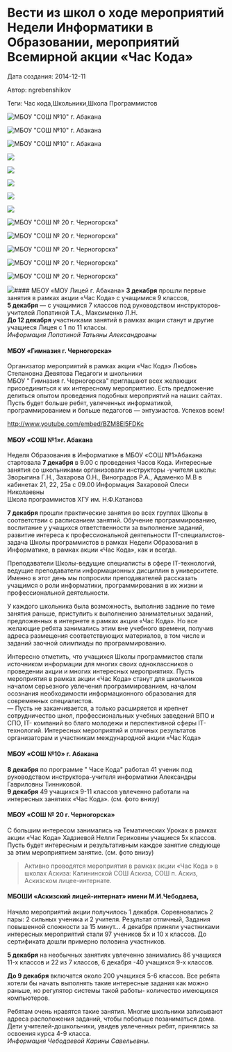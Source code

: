 # Вести из школ о ходе мероприятий Недели Информатики в Образовании,  мероприятий Всемирной акции  «Час Кода»

Дата создания: 2014-12-11

Автор: ngrebenshikov

Теги: Час кода,Школьники,Школа Программистов

 ![МБОУ &quot;СОШ №10&quot; г. Абакана](../images/d061af52de.jpg)

 ![МБОУ &quot;СОШ №10&quot; г. Абакана](../images/1c03374b45.jpg)

 ![МБОУ &quot;СОШ №10&quot; г. Абакана](../images/4e4f0b48cb.jpg)

 ![](../images/74bf02b7ce.jpg)

 ![](../images/b12993e8f8.jpg)

 ![](../images/5cd94fd6dc.jpg)

 ![](../images/93a89f50c6.jpg)

 ![](../images/7be5073c09.jpg)

 ![МБОУ &quot;СОШ № 20 г. Черногорска&quot;](../images/aa93576084.jpg)

 ![МБОУ &quot;СОШ № 20 г. Черногорска&quot;](../images/a9a8c23954.jpg)

 ![МБОУ &quot;СОШ № 20 г. Черногорска&quot;](../images/af477f537f.jpg)

 ![МБОУ &quot;СОШ № 20 г. Черногорска&quot;](../images/d3795ae56b.jpg)

 ![МБОУ &quot;СОШ № 20 г. Черногорска&quot;](../images/e58c8a53ba.jpg)

 ![](../images/84b6720865.jpg)#### МБОУ «МОУ Лицей г. Абакана»
**3 декабря** прошли первые занятия в рамках акции «Час Кода» с учащимися 9 классов,  
**5 декабря** — с учащимися 7 классов под руководством инструкторов- учителей Лопатиной Т.А., Максименко Л.Н.   
**До 12 декабря** участниками занятий в рамках акции станут и другие учащиеся Лицея с 1 по 11 классы.  
_Информация Лопатиной Татьяны Александровны_  
  

#### МБОУ «Гимназия г. Черногорска»
Организатор мероприятий в рамках акции «Час Кода» Любовь Степановна Девятова Педагоги и школьники  
МБОУ " Гимназия г. Черногорска" приглашают всех желающих присоединиться к их интересному мероприятию. Есть предложение делиться опытом проведения подобных мероприятий на наших сайтах. Пусть будет больше ребят, увлеченных информатикой, программированием и больше педагогов — энтузиастов. Успехов всем!  
  
http://www.youtube.com/embed/BZM8El5FDKc  
  

#### МБОУ «СОШ №1»г. Абакана
  
Неделя Образования в Информатике в МБОУ «СОШ №1»Абакана стартовала **7 декабря** в 9.00 с проведения Часов Кода. Интересные занятия со школьниками организовали инструкторы -учителя школы: Зворыгина Г.Н., Захарова О.Н., Виноградов Р.А., Адаменко М.В в кабинетах 21, 22, 25а с 09.00 Информация Захаровой Олеси Николаевны  
Школа программистов ХГУ им. Н.Ф.Катанова  
  
**7 декабря** прошли практические занятия во всех группах Школы в соответствии с расписанием занятий. Обучение программированию, воспитание у учащихся ответственности за выполнение заданий, развитие интереса к профессиональной деятельности IT-специалистов- задача Школы программистов в рамках Недели Образования в Информатике, в рамках акции «Час Кода», как и всегда.   
  
Преподаватели Школы-ведущие специалисты в сфере IT-технологий, ведущие преподаватели информационных дисциплин в университете. Именно в этот день мы попросили преподавателей рассказать учащимся о роли информатики, программирования в их жизни и профессиональной деятельности.   
  
У каждого школьника была возможность, выполнив задание по теме занятия раньше, приступить к выполнению занимательных заданий, предложенных в интернете в рамках акции «Час Кода». Но все желающие ребята занимались этим вне учебного времени, получив адреса размещения соответствующих материалов, в том числе и заданий заочной олимпиады по программированию.  
  
Интересно отметить, что учащихся Школы программистов стали источником информации для многих своих одноклассников о проведении акции и многих интересных мероприятиях. Пусть мероприятия в рамках акции «Час Кода» станут для школьников началом серьезного увлечения программированием, началом осознания необходимости информационного образования для современных специалистов.  
 — Пусть не заканчивается, а только расширяется и крепнет сотрудничество школ, профессиональных учебных заведений ВПО и СПО, IT- компаний во благо молодежи и перспективной сферы IT- технологий. Интересных мероприятий и отличных результатов организаторам и участникам международной акции «Час Кода»  
  

#### МБОУ «СОШ №10» г. Абакана
  
**8 декабря** по программе " Часе Кода" работал 41 ученик под руководством инструктора-учителя информатики Александры Гавриловны Тинниковой.  
**9 декабря** 49 учащихся 9-11 классов увлеченно работали на интересных занятиях «Час Кода». (см. фото внизу)  
  

#### МБОУ «СОШ № 20 г. Черногорска»
С большим интересом занимались на Тематических Уроках в рамках акции «Час Кода» Хадзиевой Нелли Гериковны учащиеся 5х классов. Пусть будет интересным и результативным каждое занятие следующе за этим мероприятием занятие. (см. фото внизу)  
  

> Активно проводятся мероприятия в рамках акции «Час Кода » в школах Аскиза: Калининской СОШ Аскиза, СОШ п. Аскиз, Аскизском лицее-интернате.

  

#### МБОШИ «Аскизский лицей-интернат» имени М.И.Чебодаева,
Начало мероприятий акции получилось 1 декабря. Соревновались 2 пары: 2 сильных ученика и 2 учителя. Результат отличный, Задания повышенной сложности за 15 минут… 4 декабря приняли участниками интересных мероприятий стали 97 учеников 5х и 10 х классов. До сертификата дошли примерно половина участников.  
  
**5 декабря** на необычных занятиях увлеченно занимались 86 учащихся 11-х классов и 22 из 7 классов, 6 декабря -40 учащихся 9-х классов.  
  
**До 9 декабря** включатся около 200 учащихся 5-6 классов. Все ребята хотели бы начать выполнять такие интересные задания как можно раньше, но регулятор системы такой работы- количество имеющихся компьютеров.  
  
Ребятам очень нравятся такие занятия. Многие школьники записывают адреса расположения заданий, чтобы побольше позаниматься дома.   
Дети учителей-дошкольники, увидев увлеченных ребят, принялись за освоения курса 4-9 класса.  
_Информация Чебодаевой Карины Савельевны._